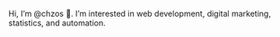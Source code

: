 Hi, I’m @chzos 👋. I’m interested in web development, digital marketing, statistics, and automation.

<!---
chzos/chzos is a ✨ special ✨ repository because its `README.md` (this file) appears on your GitHub profile.
You can click the Preview link to take a look at your changes.
--->
